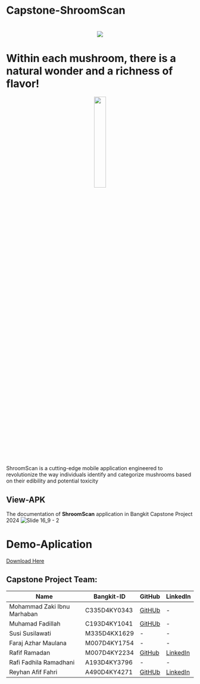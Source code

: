 # Capstone-ShroomScan
<h1 align="center">
    <img src="https://readme-typing-svg.herokuapp.com/?font=Righteous&size=35&center=true&vCenter=true&width=500&height=70&duration=4000&lines=Shroom+Scan+🍄;"/>
</h1>

# Within each mushroom, there is a natural wonder and a richness of flavor!

<p align="center" width="100%"><img width="25%" src="https://storage.googleapis.com/gambar-jamur/icon.png"></p>
ShroomScan is a cutting-edge mobile application engineered to revolutionize the way individuals identify and categorize mushrooms based on their edibility and potential toxicity

## View-APK
The documentation of <b>ShroomScan</b> application in Bangkit Capstone Project 2024
![Slide 16_9 - 2](https://github.com/Reyhan-Code/ujicoba/blob/df829154a26699db0274cace0a4d626dca3eaf31/fithub.png)

# Demo-Aplication
[Download Here](https://drive.google.com/file/d/17sWxC5X-OSdIR3twoFSaMX2pgCNXFToj/view?usp=sharing)


## Capstone Project Team:

| Name | Bangkit-ID | GitHub | LinkedIn |
|--------------------------------|------------|----------------|----------------|
| Mohammad Zaki Ibnu Marhaban | C335D4KY0343 | [GitHUb](https://github.com/mohammadzaki18) |-|
| Muhamad Fadillah | C193D4KY1041 | [GitHUb](https://github.com/Chernoboysss) |-|
| Susi Susilawati | M335D4KX1629 | - |-|
| Faraj Azhar Maulana | M007D4KY1754 | - |-|
| Rafif Ramadan | M007D4KY2234 | [GitHub](https://github.com/RafifR28) |[LinkedIn](https://www.linkedin.com/in/rafif-ramadan-4a0a12220/)|
| Rafi Fadhila Ramadhani | A193D4KY3796 | - |-|
| Reyhan Afif Fahri | A490D4KY4271	 | [GitHUb](https://github.com/Reyhan-Code) |[LinkedIn](https://www.linkedin.com/in/reyhan-afif-fahri-7b4072220/)|
